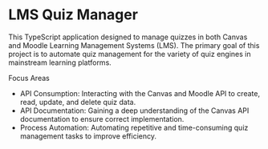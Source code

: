 # LMS Quiz Manager

This TypeScript application designed to manage quizzes in both Canvas and Moodle Learning Management Systems (LMS). The primary goal of this project is to automate quiz management for the variety of quiz engines in mainstream learning platforms.

Focus Areas

- API Consumption: Interacting with the Canvas and Moodle API to create, read, update, and delete quiz data.
- API Documentation: Gaining a deep understanding of the Canvas API documentation to ensure correct implementation.
- Process Automation: Automating repetitive and time-consuming quiz management tasks to improve efficiency.
